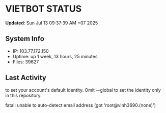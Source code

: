# VIETBOT STATUS
**Updated**: Sun Jul 13 09:37:39 AM +07 2025

## System Info
- IP: 103.77.172.150
- Uptime: up 1 week, 13 hours, 25 minutes
- Files: 39627

## Last Activity

to set your account's default identity.
Omit --global to set the identity only in this repository.

fatal: unable to auto-detect email address (got 'root@vinh3690.(none)')
